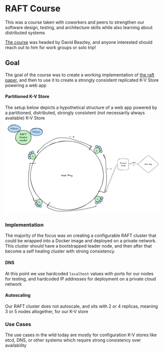 # RAFT Course
This was a course taken with coworkers and peers to strengthen our software design, testing, and architecture skills while also learning about distributed systems

[The course](https://www.dabeaz.com/raft.html) was headed by David Beazley, and anyone interested should reach out to him for work groups or solo trip!

## Goal
The goal of the course was to create a working implementation of [the raft paper](https://raft.github.io/), and then to use it to create a strongly consistent replicated K-V Store powering a web app

#### Partitioned K-V Store
The setup below depicts a hypothetical structure of a web app powered by a partitioned, distributed, strongly consistent (not necessarily always available) K-V Store
![alt text](./QuickNDirty.png)

### Implementation
The majority of the focus was on creating a configurable RAFT cluster that could be wrapped into a Docker image and deployed on a private network. This cluster should have a bootstrapped leader node, and then after that become a self healing cluster with strong consistency. 

#### DNS
At this point we use hardcoded `localhost` values with ports for our nodes for testing, and hardcoded IP addresses for deployment on a private cloud network

#### Autoscaling
Our RAFT cluster does not autoscale, and sits with 2 or 4 replicas, meaning 3 or 5 nodes altogether, for our K-V store

### Use Cases
The use cases in the wild today are mostly for configuration K-V stores like etcd, DNS, or other systems which require strong consistency over availability 
